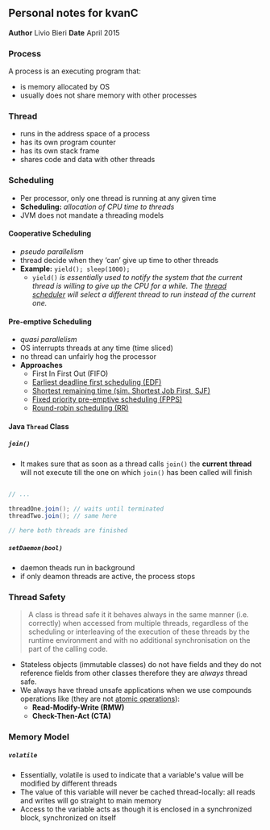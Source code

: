 ## Personal notes for kvanC
**Author** Livio Bieri **Date** April 2015


### Process

A process is an executing program that:

- is memory allocated by OS
- usually does not share memory with other processes

### Thread

- runs in the address space of a process
- has its own program counter
- has its own stack frame
- shares code and data with other threads

### Scheduling

- Per processor, only one thread is running at any given time
- **Scheduling:** *allocation of CPU time to threads*
- JVM does not mandate a threading models

#### Cooperative Scheduling
- *pseudo parallelism*
- thread decide when they ‘can’ give up time to other threads
- **Example:** `yield(); sleep(1000);`
	- `yield()` *is essentially used to notify the system that the current thread is willing to give up the CPU for a while. The [thread scheduler](http://www.javamex.com/tutorials/threads/thread_scheduling.shtml) will select a different thread to run instead of the current one.*

#### Pre-emptive Scheduling
- *quasi parallelism*
- OS interrupts threads at any time (time sliced)
- no thread can unfairly hog the processor
- **Approaches**
	- First In First Out (FIFO)
	- [Earliest deadline first scheduling (EDF)](https://en.wikipedia.org/wiki/Earliest_deadline_first_scheduling)
	- [Shortest remaining time (sim. Shortest Job First, SJF)](https://en.wikipedia.org/wiki/Shortest_remaining_time)
  	- [Fixed priority pre-emptive scheduling (FPPS)](https://en.wikipedia.org/wiki/Fixed_priority_pre-emptive_scheduling)
  	- [Round-robin scheduling (RR)](https://en.wikipedia.org/wiki/Round-robin_scheduling)

#### Java `Thread` Class

##### `join()`

- It makes sure that as soon as a thread calls `join()` the **current thread** will not execute till the one on which `join()` has been called will finish


``` java

// ...

threadOne.join(); // waits until terminated
threadTwo.join(); // same here

// here both threads are finished 
```

##### `setDaemon(bool)`

- daemon theads run in background
- if only deamon threads are active, the process stops

### Thread Safety

>A class is thread safe it it behaves always in the same manner (i.e. correctly) when accessed from multiple threads, regardless of the scheduling or interleaving of the execution of these threads by the runtime environment and with no additional synchronisation on the part of the calling code.

- Stateless objects (immutable classes) do not have fields and they do not reference fields from other classes therefore they are *always* thread safe.
- We always have thread unsafe applications when we use compounds operations like (they are not [atomic operations](https://en.wikipedia.org/wiki/Linearizability)):
	- **Read-Modify-Write (RMW)**
	- **Check-Then-Act (CTA)**

### Memory Model

##### `volatile`
- Essentially, volatile is used to indicate that a variable's value will be modified by different threads
- The value of this variable will never be cached thread-locally: all reads and writes will go straight to main memory
- Access to the variable acts as though it is enclosed in a synchronized block, synchronized on itself
